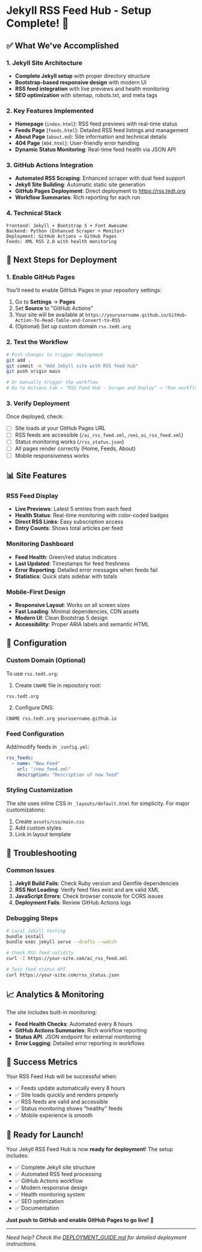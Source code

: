# Jekyll RSS Feed Hub - Setup Complete! 🎉

## ✅ What We've Accomplished

### 1. Jekyll Site Architecture
- **Complete Jekyll setup** with proper directory structure
- **Bootstrap-based responsive design** with modern UI
- **RSS feed integration** with live previews and health monitoring
- **SEO optimization** with sitemap, robots.txt, and meta tags

### 2. Key Features Implemented
- **Homepage** (`index.html`): RSS feed previews with real-time status
- **Feeds Page** (`feeds.html`): Detailed RSS feed listings and management
- **About Page** (`about.md`): Site information and technical details
- **404 Page** (`404.html`): User-friendly error handling
- **Dynamic Status Monitoring**: Real-time feed health via JSON API

### 3. GitHub Actions Integration
- **Automated RSS Scraping**: Enhanced scraper with dual feed support
- **Jekyll Site Building**: Automatic static site generation
- **GitHub Pages Deployment**: Direct deployment to https://rss.tedt.org
- **Workflow Summaries**: Rich reporting for each run

### 4. Technical Stack
```
Frontend: Jekyll + Bootstrap 5 + Font Awesome
Backend: Python (Enhanced Scraper + Monitor)
Deployment: GitHub Actions → GitHub Pages
Feeds: XML RSS 2.0 with health monitoring
```

## 🚀 Next Steps for Deployment

### 1. Enable GitHub Pages
You'll need to enable GitHub Pages in your repository settings:

1. Go to **Settings** → **Pages**
2. Set **Source** to "GitHub Actions"
3. Your site will be available at `https://yourusername.github.io/GitHub-Action-To-Read-Table-and-Convert-to-RSS`
4. (Optional) Set up custom domain `rss.tedt.org`

### 2. Test the Workflow
```bash
# Push changes to trigger deployment
git add .
git commit -m "Add Jekyll site with RSS feed hub"
git push origin main

# Or manually trigger the workflow
# Go to Actions tab → "RSS Feed Hub - Scrape and Deploy" → "Run workflow"
```

### 3. Verify Deployment
Once deployed, check:
- [ ] Site loads at your GitHub Pages URL
- [ ] RSS feeds are accessible (`/ai_rss_feed.xml`, `/eei_ai_rss_feed.xml`)
- [ ] Status monitoring works (`/rss_status.json`)
- [ ] All pages render correctly (Home, Feeds, About)
- [ ] Mobile responsiveness works

## 📊 Site Features

### RSS Feed Display
- **Live Previews**: Latest 5 entries from each feed
- **Health Status**: Real-time monitoring with color-coded badges  
- **Direct RSS Links**: Easy subscription access
- **Entry Counts**: Shows total articles per feed

### Monitoring Dashboard
- **Feed Health**: Green/red status indicators
- **Last Updated**: Timestamps for feed freshness
- **Error Reporting**: Detailed error messages when feeds fail
- **Statistics**: Quick stats sidebar with totals

### Mobile-First Design
- **Responsive Layout**: Works on all screen sizes
- **Fast Loading**: Minimal dependencies, CDN assets
- **Modern UI**: Clean Bootstrap 5 design
- **Accessibility**: Proper ARIA labels and semantic HTML

## 🔧 Configuration

### Custom Domain (Optional)
To use `rss.tedt.org`:

1. Create `CNAME` file in repository root:
```
rss.tedt.org
```

2. Configure DNS:
```
CNAME rss.tedt.org yourusername.github.io
```

### Feed Configuration
Add/modify feeds in `_config.yml`:
```yaml
rss_feeds:
  - name: "New Feed"
    url: "/new_feed.xml"
    description: "Description of new feed"
```

### Styling Customization
The site uses inline CSS in `_layouts/default.html` for simplicity. For major customizations:

1. Create `assets/css/main.css`
2. Add custom styles
3. Link in layout template

## 🐛 Troubleshooting

### Common Issues
1. **Jekyll Build Fails**: Check Ruby version and Gemfile dependencies
2. **RSS Not Loading**: Verify feed files exist and are valid XML
3. **JavaScript Errors**: Check browser console for CORS issues
4. **Deployment Fails**: Review GitHub Actions logs

### Debugging Steps
```bash
# Local Jekyll testing
bundle install
bundle exec jekyll serve --drafts --watch

# Check RSS feed validity
curl -I https://your-site.com/ai_rss_feed.xml

# Test feed status API
curl https://your-site.com/rss_status.json
```

## 📈 Analytics & Monitoring

The site includes built-in monitoring:
- **Feed Health Checks**: Automated every 8 hours
- **GitHub Actions Summaries**: Rich workflow reporting
- **Status API**: JSON endpoint for external monitoring
- **Error Logging**: Detailed error reporting in workflows

## 🎯 Success Metrics

Your RSS Feed Hub will be successful when:
- ✅ Feeds update automatically every 8 hours
- ✅ Site loads quickly and renders properly
- ✅ RSS feeds are valid and accessible
- ✅ Status monitoring shows "healthy" feeds
- ✅ Mobile experience is smooth

## 🚨 Ready for Launch!

Your Jekyll RSS Feed Hub is now **ready for deployment**! The setup includes:

- ✅ Complete Jekyll site structure
- ✅ Automated RSS feed processing  
- ✅ GitHub Actions workflow
- ✅ Modern responsive design
- ✅ Health monitoring system
- ✅ SEO optimization
- ✅ Documentation

**Just push to GitHub and enable GitHub Pages to go live!** 🎉

---

*Need help? Check the [DEPLOYMENT_GUIDE.md](./DEPLOYMENT_GUIDE.md) for detailed deployment instructions.*
